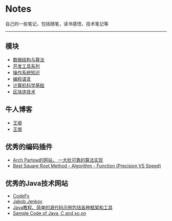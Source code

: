 ﻿# Notes
自己的一些笔记，包括随笔，读书感悟，技术笔记等
***

## 模块
- [数据结构与算法](./数结构与算法)
- [开发工具系列](./开发工具系列)
- [操作系统知识](./操作系统知识)
- [编程语言](./编程语言)
- [计算机科学基础](./计算机科学基础)
- [区块连技术](./区块连技术)


## 牛人博客
 - [王垠](http://www.cnblogs.com/skyseraph/archive/2010/10/30/1865280.html)
 - [王垠](http://skyseraph.com/archives/)


## 优秀的编码插件
- [Arch Partow的网站， 一大批可靠的算法实现](http://www.partow.net/index.html)
- [Best Square Root Method - Algorithm - Function (Precision VS Speed)](https://www.codeproject.com/Articles/69941/Best-Square-Root-Method-Algorithm-Function-Precisi#_articleTop)


## 优秀的Java技术网站

- [CodeFx](https://blog.codefx.org/)
- [Jakob Jenkov](http://tutorials.jenkov.com/)
- [Java教程、简单的源代码示例包括各种框架和工具](https://www.programcreek.com/)
- [Sample Code of Java, C and so on](http://www.java2s.com/)